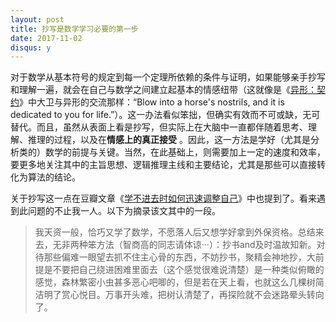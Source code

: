 ```yaml
---
layout: post
title: 抄写是数学学习必要的第一步
date: 2017-11-02
disqus: y
---
```


对于数学从基本符号的规定到每一个定理所依赖的条件与证明，如果能够亲手抄写和理解一遍，就会在自己与数学之间建立起基本的情感纽带（这就像是《[异形：契约](https://movie.douban.com/subject/11803087/)》中大卫与异形的交流那样：“Blow into a horse's nostrils, and it is dedicated to you for life.”）。这一办法看似笨拙，但确实有效而不可或缺，无可替代。而且，虽然从表面上看是抄写，但实际上在大脑中一直都伴随着思考、理解、推理的过程，以及在**情感上的真正接受** 。因此，这一方法是学好（尤其是分析类的）数学的前提与关键。当然，在此基础上，则需要加上一定的速度和效率，要更多地关注其中的主旨思想、逻辑推理主线和主要结论，尤其是那些可以直接转化为算法的结论。

关于抄写这一点在豆瓣文章《[学不进去时如何迅速调整自己](https://www.douban.com/note/418610812/)》中也提到了。看来遇到此问题的不止我一人。以下为摘录该文其中的一段。

> 我天资一般，恰巧又学了数学，不愿落人后又想学好拿到外保资格。总结来去，无非两种笨方法（智商高的同志请体谅···）：抄书and及时温故知新。对待那些偏难一眼望去抓不住主心骨的东西，不妨抄书，聚精会神地抄，大前提是不要把自己绕进困难里面去（这个感觉很难说清楚）是一种类似俯瞰的感觉，森林繁密小虫甚多恶心吧唧的，但是若在天上看，也就这么几棵树简洁明了赏心悦目。万事开头难，把树认清楚了，再探险就不会迷路晕头转向了。
